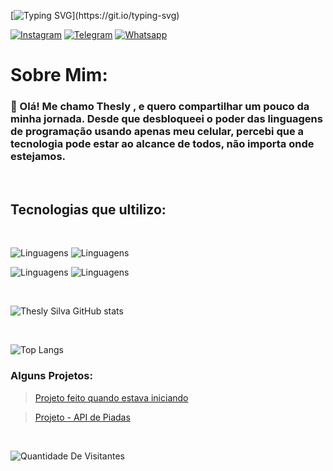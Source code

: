 [![Typing SVG](https://readme-typing-svg.demolab.com/?lines=System.out.print("Ola+Visitante"))](https://git.io/typing-svg)

[![Instagram](https://img.shields.io/badge/Instagram-E4405F?style=for-the-badge&logo=instagram&logoColor=white)](https://instagram.com/thesley.silva?utm_source=qr&igshid=NGExMmI2YTkyZg%3D%3D)
[![Telegram](https://img.shields.io/badge/Telegram-2CA5E0?style=for-the-badge&logo=telegram&logoColor=white)](https://t.me/TheslySilva)
[![Whatsapp](https://img.shields.io/badge/WhatsApp-25D366?style=for-the-badge&logo=whatsapp&logoColor=white)](https://api.whatsapp.com/send?phone=[5589981175952])



# Sobre Mim:

### 👋 Olá! Me chamo Thesly , e quero compartilhar um pouco da minha jornada. Desde que desbloqueei o poder das linguagens de programação usando apenas meu celular, percebi que a tecnologia pode estar ao alcance de todos, não importa onde estejamos. 
<br/>

## Tecnologias que ultilizo:

<br/>

![Linguagens](https://skillicons.dev/icons?i=js,html,css,cs,git)
![Linguagens](https://skillicons.dev/icons?i=ts,nodejs)

![Linguagens](https://skillicons.dev/icons?i=express,md,mysql,tailwind,postgres)
![Linguagens](https://skillicons.dev/icons?i=vercel,java)

<br/>

![Thesly Silva GitHub stats](https://github-readme-stats.vercel.app/api?username=TheslySilva&show_icons=true&theme=radical)

<br/>

![Top Langs](https://github-readme-stats.vercel.app/api/top-langs/?username=TheslySilva&layout=compact)

### Alguns Projetos:

> [Projeto feito quando estava iniciando](https://manoel-verso.vercel.app)

> [Projeto -  API de Piadas](https://express-js-2eam.onrender.com/piadas)

<br/>

![Quantidade De
Visitantes](https://hits.seeyoufarm.com/api/count/incr/badge.svg?url=https%3A%2F%2Fgithub.com%2F{TheslySilva}1212%2Fhit-counter)